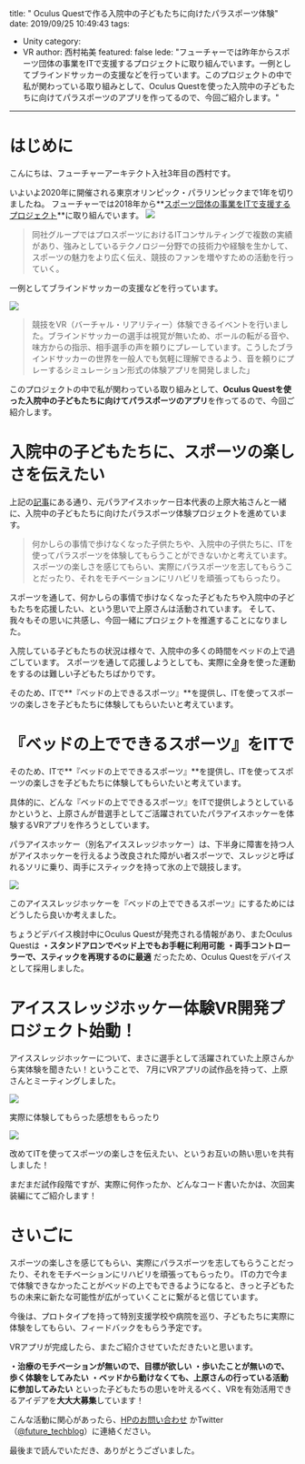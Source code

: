 title: " Oculus Questで作る入院中の子どもたちに向けたパラスポーツ体験"
date: 2019/09/25 10:49:43
tags:
  - Unity
category:
  - VR
author: 西村祐美
featured: false
lede: "フューチャーでは昨年からスポーツ団体の事業をITで支援するプロジェクトに取り組んでいます。一例としてブラインドサッカーの支援などを行っています。このプロジェクトの中で私が関わっている取り組みとして、Oculus Questを使った入院中の子どもたちに向けてパラスポーツのアプリを作ってるので、今回ご紹介します。"
---

# はじめに

こんにちは、フューチャーアーキテクト入社3年目の西村です。

いよいよ2020年に開催される東京オリンピック・パラリンピックまで1年を切りましたね。
フューチャーでは2018年から**[スポーツ団体の事業をITで支援するプロジェクト](https://minnano2020.yahoo.co.jp/yahoo/27.html)**に取り組んでいます。
<img class="img-middle-size" src="/images/20190925/photo_20190925_01.png">


>同社グループではプロスポーツにおけるITコンサルティングで複数の実績があり、強みとしているテクノロジー分野での技術力や経験を生かして、スポーツの魅力をより広く伝え、競技のファンを増やすための活動を行っていく。

一例としてブラインドサッカーの支援などを行っています。

<img class="img-middle-size" src="/images/20190925/4.png">

>競技をVR（バーチャル・リアリティー）体験できるイベントを行いました。ブラインドサッカーの選手は視覚が無いため、ボールの転がる音や、味方からの指示、相手選手の声を頼りにプレーしています。こうしたブラインドサッカーの世界を一般人でも気軽に理解できるよう、音を頼りにプレーするシミュレーション形式の体験アプリを開発しました」


このプロジェクトの中で私が関わっている取り組みとして、**Oculus Questを使った入院中の子どもたちに向けてパラスポーツのアプリ**を作ってるので、今回ご紹介します。


# 入院中の子どもたちに、スポーツの楽しさを伝えたい
上記の[記事](https://minnano2020.yahoo.co.jp/yahoo/27.html)にある通り、元パラアイスホッケー日本代表の上原大祐さんと一緒に、入院中の子どもたちに向けたパラスポーツ体験プロジェクトを進めています。

>何かしらの事情で歩けなくなった子供たちや、入院中の子供たちに、ITを使ってパラスポーツを体験してもらうことができないかと考えています。スポーツの楽しさを感じてもらい、実際にパラスポーツを志してもらうことだったり、それをモチベーションにリハビリを頑張ってもらったり。

スポーツを通して、何かしらの事情で歩けなくなった子どもたちや入院中の子どもたちを応援したい、という思いで上原さんは活動されています。
そして、我々もその思いに共感し、今回一緒にプロジェクトを推進することになりました。

入院している子どもたちの状況は様々で、入院中の多くの時間をベッドの上で過ごしています。
スポーツを通して応援しようとしても、実際に全身を使った運動をするのは難しい子どもたちばかりです。

そのため、ITで**『ベッドの上できるスポーツ』**を提供し、ITを使ってスポーツの楽しさを子どもたちに体験してもらいたいと考えています。



# 『ベッドの上でできるスポーツ』をITで
そのため、ITで**『ベッドの上でできるスポーツ』**を提供し、ITを使ってスポーツの楽しさを子どもたちに体験してもらいたいと考えています。

具体的に、どんな『ベッドの上でできるスポーツ』をITで提供しようとしているかというと、上原さんが昔選手としてご活躍されていたパラアイスホッケーを体験するVRアプリを作ろうとしています。

パラアイスホッケー（別名アイススレッジホッケー）は、下半身に障害を持つ人がアイスホッケーを行えるよう改良された障がい者スポーツで、スレッジと呼ばれるソリに乗り、両手にスティックを持って氷の上で競技します。

<img class="img-small-size" src="/images/20190925/5.png">

このアイススレッジホッケーを『ベッドの上でできるスポーツ』にするためにはどうしたら良いか考えました。

ちょうどデバイス検討中にOculus Questが発売される情報があり、またOculus Questは
**・スタンドアロンでベッド上でもお手軽に利用可能**
**・両手コントローラーで、スティックを再現するのに最適**
だったため、Oculus Questをデバイスとして採用しました。

# アイススレッジホッケー体験VR開発プロジェクト始動！
アイススレッジホッケーについて、まさに選手として活躍されていた上原さんから実体験を聞きたい！ということで、
7月にVRアプリの試作品を持って、上原さんとミーティングしました。

<img class="img-middle-size" src="/images/20190925/photo_20190925_02.jpeg">

実際に体験してもらった感想をもらったり

<img class="img-middle-size" src="/images/20190925/photo_20190925_03.jpeg">

改めてITを使ってスポーツの楽しさを伝えたい、というお互いの熱い思いを共有しました！

まだまだ試作段階ですが、実際に何作ったか、どんなコード書いたかは、次回実装編にてご紹介します！

# さいごに
スポーツの楽しさを感じてもらい、実際にパラスポーツを志してもらうことだったり、それをモチベーションにリハビリを頑張ってもらったり。
ITの力で今まで体験できなかったことがベッドの上でもできるようになると、きっと子どもたちの未来に新たな可能性が広がっていくことに繋がると信じています。

今後は、プロトタイプを持って特別支援学校や病院を巡り、子どもたちに実際に体験をしてもらい、フィードバックをもらう予定です。

VRアプリが完成したら、またご紹介させていただきたいと思います。


**・治療のモチベーションが無いので、目標が欲しい**
**・歩いたことが無いので、歩く体験をしてみたい**
**・ベッドから動けなくても、上原さんの行っている活動に参加してみたい**
といった子どもたちの思いを叶えるべく、VRを有効活用できるアイデアを**大大大募集**しています！

こんな活動に関心があったら、[HPのお問い合わせ](https://www.future.co.jp/contact_us/) かTwitter（[@future_techblog](https://twitter.com/future_techblog)）に連絡ください。

最後まで読んでいただき、ありがとうございました。




